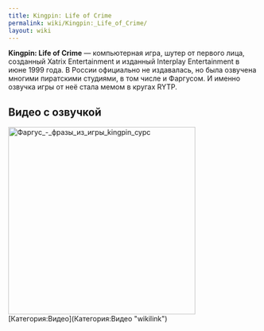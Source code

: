 ```yaml
---
title: Kingpin: Life of Crime
permalink: wiki/Kingpin:_Life_of_Crime/
layout: wiki
---
```


**Kingpin: Life of Crime** — компьютерная игра, шутер от первого лица,
созданный Xatrix Entertainment и изданный Interplay Entertainment в июне
1999 года. В России официально не издавалась, но была озвучена многими
пиратскими студиями, в том числе и Фаргусом. И именно озвучка игры от
неё стала мемом в кругах RYTP.

## Видео с озвучкой

<img src="Фаргус_-_фразы_из_игры_kingpin_сурс" title="fig:Фаргус_-_фразы_из_игры_kingpin_сурс" width="376" height="376" alt="Фаргус_-_фразы_из_игры_kingpin_сурс" />
[Категория:Видео](Категория:Видео "wikilink")
